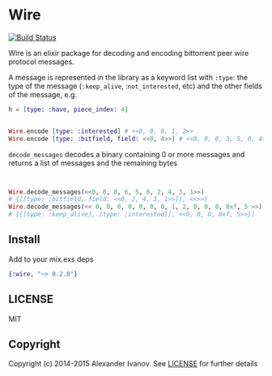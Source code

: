 Wire
====

[![Build Status](https://travis-ci.org/alehander42/wire.svg)](https://travis-ci.org/alehander42/wire/)

Wire is an elixir package for decoding and encoding
bittorrent peer wire protocol messages.


A message is represented in the library as a keyword list with
`:type`: the type of the message (`:keep_alive`, :`not_interested`, etc)
and the other fields of the message, e.g.

```elixir
h = [type: :have, piece_index: 4]
```

```elixir

Wire.encode [type: :interested] # <<0, 0, 0, 1, 2>>
Wire.encode [type: :bitfield, field: <<0, 4>>] # <<0, 0, 0, 3, 5, 0, 4>>
```

`decode_messages` decodes a binary containing 0 or more messages and
returns a list of messages and the remaining bytes

```elixir


Wire.decode_messages(<<0, 0, 0, 6, 5, 0, 2, 4, 3, 1>>)
# {[[type: :bitfield, field: <<0, 2, 4, 3, 1>>]], <<>>}
Wire.decode_messages(<< 0, 0, 0, 0, 0, 0, 0, 1, 2, 0, 0, 0, 0xf, 5 >>)
# {[[type: :keep_alive], [type: :interested]], <<0, 0, 0, 0xf, 5>>})


```

## Install

Add to your mix.exs deps

```elixir
{:wire, "~> 0.2.0"}
```

## LICENSE

MIT

## Copyright

Copyright (c) 2014-2015 Alexander Ivanov. See [LICENSE](LICENSE) for further details




